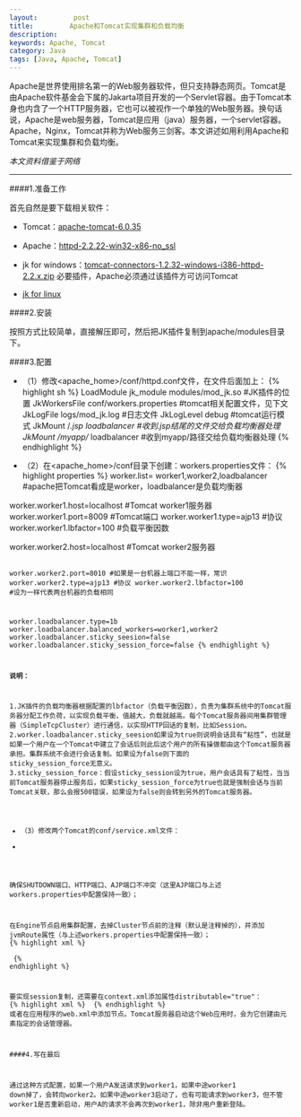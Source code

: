 ```yaml
---
layout:         post
title:         Apache和Tomcat实现集群和负载均衡
description: 
keywords: Apache, Tomcat
category: Java
tags: [Java, Apache, Tomcat]
---
```


Apache是世界使用排名第一的Web服务器软件，但只支持静态网页。Tomcat是由Apache软件基金会下属的Jakarta项目开发的一个Servlet容器。由于Tomcat本身也内含了一个HTTP服务器，它也可以被视作一个单独的Web服务器。换句话说，Apache是web服务器，Tomcat是应用（java）服务器，一个servlet容器。Apache，Nginx，Tomcat并称为Web服务三剑客。本文讲述如用利用Apache和Tomcat来实现集群和负载均衡。

_本文资料借鉴于网络_

<!-- more -->

-----------------

####1.准备工作

首先自然是要下载相关软件：

* Tomcat：[apache-tomcat-6.0.35](http://labs.mop.com/apache-mirror/tomcat/tomcat-6/v6.0.35/bin/apache-tomcat-6.0.35-windows-x86.zip)

* Apache：[httpd-2.2.22-win32-x86-no_ssl](http://labs.mop.com/apache-http://apache.etoak.com//httpd/binaries/win32/httpd-2.2.22-win32-x86-no_ssl.msi)

* jk for windows：[tomcat-connectors-1.2.32-windows-i386-httpd-2.2.x.zip](http://archive.apache.org/dist/tomcat/tomcat-connectors/jk/binaries/windows/) 必要插件，Apache必须通过该插件方可访问Tomcat

* [jk for linux](http://archive.apache.org/dist/tomcat/tomcat-connectors/jk/binaries/linux/jk-1.2.31/i386/)

####2.安装

按照方式比较简单，直接解压即可，然后把JK插件复制到apache/modules目录下。

####3.配置

* （1）修改<apache_home>/conf/httpd.conf文件，在文件后面加上：
{% highlight sh %}
LoadModule jk_module modules/mod_jk.so #JK插件的位置 
JkWorkersFile conf/workers.properties #tomcat相关配置文件，见下文
JkLogFile logs/mod_jk.log #日志文件
JkLogLevel debug  #tomcat运行模式
JkMount /*.jsp loadbalancer   #收到.jsp结尾的文件交给负载均衡器处理
JkMount /myapp/* loadbalancer  #收到myapp/路径交给负载均衡器处理
{% endhighlight %}

* （2）在<apache_home>/conf目录下创建：workers.properties文件：
{% highlight properties %}
worker.list= worker1,worker2,loadbalancer        #apache把Tomcat看成是worker，loadbalancer是负载均衡器

worker.worker1.host=localhost        #Tomcat worker1服务器
worker.worker1.port=8009            #Tomcat端口
worker.worker1.type=ajp13            #协议
worker.worker1.lbfactor=100            #负载平衡因数
 
worker.worker2.host=localhost        #Tomcat worker2服务器<pre><code>
worker.worker2.port=8010            #如果是一台机器上端口不能一样，常识
worker.worker2.type=ajp13            #协议
worker.worker2.lbfactor=100            #设为一样代表两台机器的负载相同
 
worker.loadbalancer.type=1b
worker.loadbalancer.balanced_workers=worker1,worker2
worker.loadbalancer.sticky_seesion=false
worker.loadbalancer.sticky_session_force=false
{% endhighlight %}

__说明：__

1.JK插件的负载均衡器根据配置的lbfactor（负载平衡因数），负责为集群系统中的Tomcat服务器分配工作负荷，以实现负载平衡，值越大，负载就越高。每个Tomcat服务器间用集群管理器（SimpleTcpCluster）进行通信，以实现HTTP回话的复制，比如Session。
2.worker.loadbalancer.sticky\_seesion如果设为true则说明会话具有“粘性”，也就是如果一个用户在一个Tomcat中建立了会话后则此后这个用户的所有操做都由这个Tomcat服务器承担。集群系统不会进行会话复制。如果设为false则下面的 sticky\_session\_force无意义。
3.sticky\_session\_force：假设sticky\_session设为true，用户会话具有了粘性，当当前Tomcat服务器停止服务后，如果sticky\_session\_force为true也就是强制会话与当前Tomcat关联，那么会报500错误，如果设为false则会转到另外的Tomcat服务器。

* （3）修改两个Tomcat的conf/service.xml文件：
* 
确保SHUTDOWN端口、HTTP端口、AJP端口不冲突（这里AJP端口与上述workers.properties中配置保持一致）；

在Engine节点启用集群配置，去掉Cluster节点前的注释（默认是注释掉的），并添加jvmRoute属性（与上述workers.properties中配置保持一致）；
{% highlight xml %}
<Engine name="Catalina" defaultHost="localhost" jvmRoute="worker1">
  <Cluster className="org.apache.catalina.ha.tcp.SimpleTcpCluster"/> 
{% endhighlight %}

要实现session复制，还需要在context.xml添加属性distributable="true"：
{% highlight xml %}
<Context distributable="true">
{% endhighlight %}
或者在应用程序的web.xml中添加<distributeable/>节点。Tomcat服务器启动这个Web应用时，会为它创建由<Cluster>元素指定的会话管理器。

####4.写在最后

通过这种方式配置，如果一个用户A发送请求到worker1，如果中途worker1 down掉了，会转向worker2。如果中途worker3启动了，也有可能请求到worker3，但不管worker1是否重新启动，用户A的请求不会再次到worker1，除非用户重新登陆。
